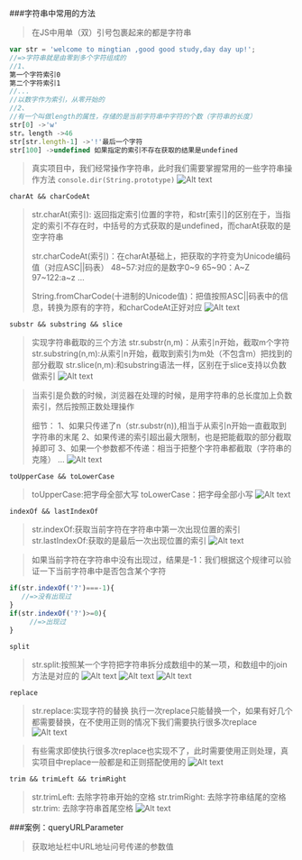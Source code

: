 ###字符串中常用的方法
> 在JS中用单（双）引号包裹起来的都是字符串
```javascript
var str = 'welcome to mingtian ,good good study,day day up!';      
//=>字符串就是由零到多个字符组成的
//1、
第一个字符索引0
第二个字符索引1
//...
//以数字作为索引，从零开始的
//2、
//有一个叫做length的属性，存储的是当前字符串中字符的个数（字符串的长度）
str[0] ->'w'
str。length ->46
str[str.length-1] ->'!'最后一个字符
str[100] ->undefined 如果指定的索引不存在获取的结果是undefined
```
> 真实项目中，我们经常操作字符串，此时我们需要掌握常用的一些字符串操作方法
> `console.dir(String.prototype)`
> ![Alt text](./1540431748773.png)

`charAt && charCodeAt`
> str.charAt(索引): 返回指定索引位置的字符，和str[索引]的区别在于，当指定的索引不存在时，中括号的方式获取的是undefined，而charAt获取的是空字符串
> 
> str.charCodeAt(索引)：在charAt基础上，把获取的字符变为Unicode编码值（对应ASC||码表）
> 48~57:对应的是数字0~9
> 65~90：A~Z
> 97~122:a~z
> ...
> 
> String.fromCharCode(十进制的Unicode值)：把值按照ASC||码表中的信息，转换为原有的字符，和charCodeAt正好对应
![Alt text](./1540433285915.png)

`substr && substring && slice`
> 实现字符串截取的三个方法
> str.substr(n,m)：从索引n开始，截取m个字符
> str.substring(n,m):从索引n开始，截取到索引为m处（不包含m）把找到的部分截取
> str.slice(n,m):和substring语法一样，区别在于slice支持以负数做索引 
![Alt text](./1540437263851.png)

> 当索引是负数的时候，浏览器在处理的时候，是用字符串的总长度加上负数索引，然后按照正数处理操作
> 
> 细节：
> 1、如果只传递了n（str.substr(n)),相当于从索引n开始一直截取到字符串的末尾
> 2、如果传递的索引超出最大限制，也是把能截取的部分截取掉即可
> 3、如果一个参数都不传递：相当于把整个字符串都截取（字符串的克隆）
> ...
> ![Alt text](./1540437728683.png)


`toUpperCase && toLowerCase`
> toUpperCase:把字母全部大写
> toLowerCase：把字母全部小写
![Alt text](./1540439137710.png)

`indexOf && lastIndexOf`
>  str.indexOf:获取当前字符在字符串中第一次出现位置的索引
>  str.lastIndexOf:获取的是最后一次出现位置的索引
![Alt text](./1540439422226.png)

> 如果当前字符在字符串中没有出现过，结果是-1：我们根据这个规律可以验证一下当前字符串中是否包含某个字符
```javascript
if(str.indexOf('?')===-1){
   //=>没有出现过
}
if(str.indexOf('?')>=0){
     //=>出现过
}
```

`split`
> str.split:按照某一个字符把字符串拆分成数组中的某一项，和数组中的join方法是对应的
![Alt text](./1540440128191.png)
![Alt text](./1540440237401.png)
![Alt text](./1540440349701.png)


`replace`
> str.replace:实现字符的替换
> 执行一次replace只能替换一个，如果有好几个都需要替换，在不使用正则的情况下我们需要执行很多次replace
![Alt text](./1540440818885.png)

> 有些需求即使执行很多次replace也实现不了，此时需要使用正则处理，真实项目中replace一般都是和正则搭配使用的
![Alt text](./1540440968978.png)

`trim && trimLeft && trimRight`
> str.trimLeft: 去除字符串开始的空格
> str.trimRight: 去除字符串结尾的空格
> str.trim: 去除字符串首尾空格
 ![Alt text](./1540441439063.png)

###案例：queryURLParameter
> 获取地址栏中URL地址问号传递的参数值 
